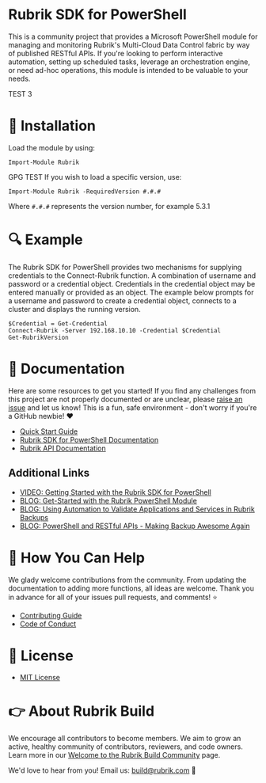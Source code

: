 # Rubrik SDK for PowerShell

This is a community project that provides a Microsoft PowerShell module for managing and monitoring Rubrik's Multi-Cloud Data Control fabric by way of published RESTful APIs. If you're looking to perform interactive automation, setting up scheduled tasks, leverage an orchestration engine, or need ad-hoc operations, this module is intended to be valuable to your needs.

TEST 3

# :hammer: Installation

Load the module by using:

`Import-Module Rubrik`


GPG TEST If you wish to load a specific version, use:

`Import-Module Rubrik -RequiredVersion #.#.#`

Where `#.#.#` represents the version number, for example 5.3.1

# :mag: Example

The Rubrik SDK for PowerShell provides two mechanisms for supplying credentials to the Connect-Rubrik function. A combination of username and password or a credential object. Credentials in the credential object may be entered manually or provided as an object. The example below prompts for a username and password to create a credential object, connects to a cluster and displays the running version.

```
$Credential = Get-Credential
Connect-Rubrik -Server 192.168.10.10 -Credential $Credential
Get-RubrikVersion
```

# :blue_book: Documentation

Here are some resources to get you started! If you find any challenges from this project are not properly documented or are unclear, please [raise an issue](https://github.com/rubrikinc/rubrik-sdk-for-powershell/issues/new/choose) and let us know! This is a fun, safe environment - don't worry if you're a GitHub newbie! :heart:

* [Quick Start Guide](/docs/quick-start.md)
* [Rubrik SDK for PowerShell Documentation](https://rubrik.gitbook.io/rubrik-sdk-for-powershell/)
* [Rubrik API Documentation](https://github.com/rubrikinc/api-documentation)

## Additional Links

* [VIDEO: Getting Started with the Rubrik SDK for PowerShell](https://www.youtube.com/watch?v=tY6nQLNYRSE)
* [BLOG: Get-Started with the Rubrik PowerShell Module](https://www.rubrik.com/blog/get-started-rubrik-powershell-module/)
* [BLOG: Using Automation to Validate Applications and Services in Rubrik Backups](https://www.rubrik.com/blog/automation-to-validate-in-rubrik-backups/)
* [BLOG: PowerShell and RESTful APIs - Making Backup Awesome Again](https://www.rubrik.com/blog/powershell-and-restful-apis-making-backup-awesome-again/)

# :muscle: How You Can Help

We glady welcome contributions from the community. From updating the documentation to adding more functions, all ideas are welcome. Thank you in advance for all of your issues pull requests, and comments! :star:

* [Contributing Guide](CONTRIBUTING.md)
* [Code of Conduct](CODE_OF_CONDUCT.md)

# :pushpin: License

* [MIT License](LICENSE)

# :point_right: About Rubrik Build

We encourage all contributors to become members. We aim to grow an active, healthy community of contributors, reviewers, and code owners. Learn more in our [Welcome to the Rubrik Build Community](https://github.com/rubrikinc/welcome-to-rubrik-build) page.

We'd love to hear from you! Email us: build@rubrik.com :love_letter:
